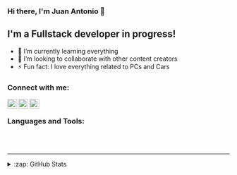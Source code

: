### Hi there, I'm Juan Antonio 👋


## I'm a Fullstack developer in progress!

- 🌱 I’m currently learning everything 
- 👯 I’m looking to collaborate with other content creators
- ⚡ Fun fact: I love everything related to PCs and Cars

### Connect with me:

[<img align="left" alt="Juan Antonio | Twitter" width="22px" src="https://cdn.jsdelivr.net/npm/simple-icons@v3/icons/twitter.svg" />][twitter]
[<img align="left" alt="Juan Antonio | LinkedIn" width="22px" src="https://cdn.jsdelivr.net/npm/simple-icons@v3/icons/linkedin.svg" />][linkedin]
[<img align="left" alt="Juan Antonio | Instagram" width="22px" src="https://cdn.jsdelivr.net/npm/simple-icons@v3/icons/instagram.svg" />][instagram]

<br />

### Languages and Tools:


<br />
<br />

---

</details>

<details>
  <summary>:zap: GitHub Stats</summary>

  <img align="left" alt="Juan Antonio's GitHub Stats" src="https://github-readme-stats.vercel.app/api?username=JuananTorres98&show_icons=true&hide_border=true" />

</details>


[twitter]: https://twitter.com/17juanantorres
[instagram]: https://instagram.com/17juanantorres
[linkedin]: https://www.linkedin.com/in/juan-antonio-torres-caballero-55a45a223/

